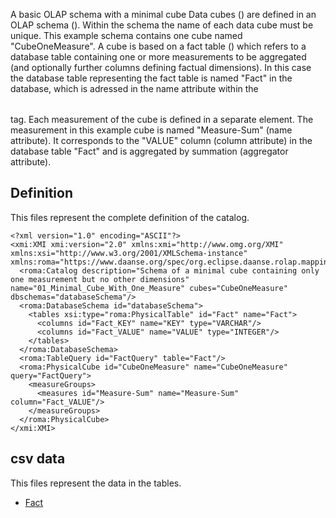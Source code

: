 A basic OLAP schema with a minimal cube
Data cubes (<Cube>) are defined in an OLAP schema (<Schema>). Within the schema the name of each data cube must be unique.
This example schema contains one cube named "CubeOneMeasure".
A cube is based on a fact table (<Table>) which refers to a database table containing one or more measurements to be aggregated (and optionally further columns defining factual dimensions).
In this case the database table representing the fact table is named "Fact" in the database, which is adressed in the name attribute within the <Table> tag.
Each measurement of the cube is defined in a separate <Measure> element.
The measurement in this example cube is named "Measure-Sum" (name attribute). It corresponds to the "VALUE" column (column attribute) in the database table "Fact" and is aggregated by summation (aggregator attribute).



## Definition

This files represent the complete definition of the catalog.

```xmi
<?xml version="1.0" encoding="ASCII"?>
<xmi:XMI xmi:version="2.0" xmlns:xmi="http://www.omg.org/XMI" xmlns:xsi="http://www.w3.org/2001/XMLSchema-instance" xmlns:roma="https://www.daanse.org/spec/org.eclipse.daanse.rolap.mapping">
  <roma:Catalog description="Schema of a minimal cube containing only one measurement but no other dimensions" name="01_Minimal_Cube_With_One_Measure" cubes="CubeOneMeasure" dbschemas="databaseSchema"/>
  <roma:DatabaseSchema id="databaseSchema">
    <tables xsi:type="roma:PhysicalTable" id="Fact" name="Fact">
      <columns id="Fact_KEY" name="KEY" type="VARCHAR"/>
      <columns id="Fact_VALUE" name="VALUE" type="INTEGER"/>
    </tables>
  </roma:DatabaseSchema>
  <roma:TableQuery id="FactQuery" table="Fact"/>
  <roma:PhysicalCube id="CubeOneMeasure" name="CubeOneMeasure" query="FactQuery">
    <measureGroups>
      <measures id="Measure-Sum" name="Measure-Sum" column="Fact_VALUE"/>
    </measureGroups>
  </roma:PhysicalCube>
</xmi:XMI>

```
## csv data


This files represent the data in the tables.

- [Fact](./data/Fact.csv)

